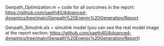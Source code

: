 Genpath_Optimization.m = code for all ourcomes in the report: https://github.com/saeth40/Advanced-dynamics/tree/main/Genpath%20Energy%20Generation/Report

Genpath_Simulink.slx = simulink model (you can see the real model image at the report section: https://github.com/saeth40/Advanced-dynamics/tree/main/Genpath%20Energy%20Generation/Report)

